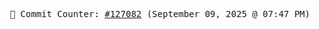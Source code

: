 <p align="center">
    <samp>
        📮 Commit Counter: <a href="https://github.com/Javascript-void0/Javascript-void0/commits/main">#127082</a> (September 09, 2025 @ 07:47 PM)
    </samp>
</p>